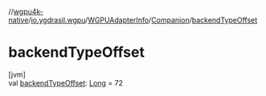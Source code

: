 //[wgpu4k-native](../../../../index.md)/[io.ygdrasil.wgpu](../../index.md)/[WGPUAdapterInfo](../index.md)/[Companion](index.md)/[backendTypeOffset](backend-type-offset.md)

# backendTypeOffset

[jvm]\
val [backendTypeOffset](backend-type-offset.md): [Long](https://kotlinlang.org/api/core/kotlin-stdlib/kotlin/-long/index.html) = 72